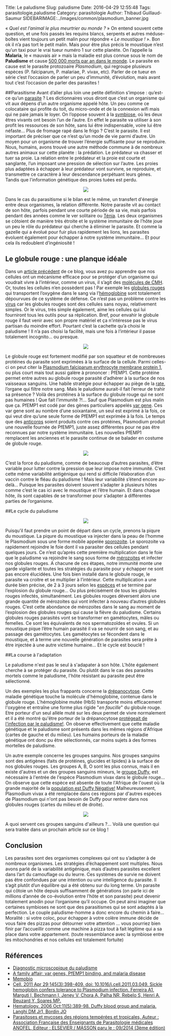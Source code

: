 Title: Le paludisme
Slug: paludisme
Date: 2016-04-29 12:55:48
Tags: parasitologie,paludisme
Category: parasitologie
Author: Thibaud Guillaud-Saumur
SIDEBARIMAGE:../images/common/plasmodium_banner.jpg

« *Quel est l’animal le plus meurtrier au monde ?* » On entend souvent cette question, et une fois passés les requins blancs, serpents et autres méduse-boîtes vient toujours un petit malin pour répondre « *Le moustique !* ».
Bon ok il n’a pas tort le petit malin. Mais pour être plus précis le moustique n’est qu’un taxi pour le vrai tueur numéro 1 sur cette planète. On l’appelle la **Malaria**, le « mauvais air » mais la maladie est plus connue sous le nom de **Paludisme** et cause [500 000 morts par an dans le monde](http://www.who.int/mediacentre/factsheets/fs094/fr/). Le parasite en cause est le parasite protozoaire *Plasmodium*, qui regroupe plusieurs espèces (P. falciparum, P. malariae, P. vivax, etc).
Parler de ce tueur en série c’est l’occasion de parler un peu d’immunité, d’évolution, mais avant tout c’est l’occasion de parler des parasites !

##Parasitisme
Avant d’aller plus loin une petite définition s’impose : qu’est-ce qu’un [parasite](https://fr.wikipedia.org/wiki/Parasite) ? Les dictionnaires vous diront que c’est un organisme qui vit aux dépens d’un autre organisme appelé hôte.
Un peu comme ce colocataire qui profite du toit, du micro-onde et de la connexion wifi mais qui ne paie jamais le loyer.
On l’oppose souvent à la [symbiose](https://fr.wikipedia.org/wiki/Symbiose), où les deux êtres vivants ont besoin l’un de l’autre. En effet le parasite va utiliser à son profit les ressources de son hôte, sans lui être indispensable, voire lui être néfaste...
Plus de fromage rapé dans le frigo ? C’est le parasite.
Il est important de préciser que ce n’est qu’un mode de vie parmi d’autre. Un moyen pour un organisme de trouver l’énergie suffisante pour se reproduire. Nous, humains, avons trouvé une autre méthode commune à de nombreux autres animaux sur cette planète : la prédation. Le prédateur va chasser et tuer sa proie. La relation entre le prédateur et la proie est courte et sanglante, l’un imposant une pression de sélection sur l’autre. Les proies plus adaptées à échapper à leur prédateur vont survivre, se reproduire, et transmettre ce caractère à leur descendance perpétuant leurs gènes. Tandis que l'information génétique des proies tuées est perdu.

<p align="center">
    <img src="../images/post15/predationproie.png">
</p>

Dans le cas du parasitisme si le bilan est le même, un transfert d'énergie entre deux organismes, la relation différente. Notre parasite vit au contact de son hôte, parfois pendant une courte période de sa vie, mais parfois pendant des années comme le ver solitaire ou  [Ténia](https://fr.wikipedia.org/wiki/Taenia_saginata). Les deux organismes se côtoient de manière très étroite et le système immunitaire de l’hôte joue un peu le rôle du prédateur qui cherche à éliminer le parasite. Et comme la gazelle qui a évolué pour fuir plus rapidement les lions, les parasites évoluent également pour échapper à notre système immunitaire… Et pour cela ils redoublent d’ingéniosité !

## Le globule rouge : une planque idéale
Dans un [article précédent](reconnaissance_soi.html) de ce blog, vous avez pu apprendre que nos cellules ont un mécanisme efficace pour se protéger d’un organisme qui voudrait vivre à l’intérieur, comme un virus, il s’agit des [molécules de CMH](https://fr.wikipedia.org/wiki/CMH). Or, toutes les cellules n’en possèdent pas !
Par exemple les [globules rouges](https://fr.wikipedia.org/wiki/%C3%89rythrocyte) qui transportent l’oxygène dans le sang via l’[hémoglobine](https://fr.wikipedia.org/wiki/H%C3%A9moglobine) sont totalement dépourvues de ce système de défense.
Ce n’est pas un problème contre les [virus](https://fr.wikipedia.org/wiki/Virus) car les globules rouges sont des cellules sans noyau, relativement simples. Or le virus, très simple également, aime les cellules qui lui fourniront tous les outils pour sa réplication. Bref, pour envahir le globule rouge il faut venir avec son propre matériel et ça n’intéresse pas le virus partisan du moindre effort.
Pourtant c’est la cachette qu’a choisi le paludisme ! Il n’a pas choisi la facilité, mais une fois à l’intérieur il passe totalement incognito... ou presque.

<p align="center">
    <img src="../images/post15/blood.jpg">
</p>


Le globule rouge est fortement modifié par son squatteur et de nombreuses protéines du parasite sont exprimées à la surface de la cellule. Parmi celles-ci on peut citer la [Plasmodium falciparum erythrocyte membrane protein 1](http://www.ncbi.nlm.nih.gov/pubmed/11698301), ou plus court mais tout aussi galère à prononcer : PfEMP1. Cette protéine permet entre autres au globule rouge parasité d’adhérer à la surface de nos vaisseaux sanguins. Une habile stratégie pour échapper au piège de la [rate](https://fr.wikipedia.org/wiki/Rate), l’organe qui filtre notre sang.
Mais le paludisme aurait-il fait l’erreur de trahir sa présence ? Voilà des protéines à la surface du globule rouge qui ne sont pas humaines ! Que fait l’immunité ?!... Sauf que Plasmodium est plus malin que ça. PfEMP1 est codé par des gènes particuliers appelés [var gene](http://biologie.univ-mrs.fr/upload/p87/kraemer_2006.pdf). Ces var gene sont au nombre d’une soixantaine, un seul est exprimé à la fois, ce qui veut dire qu’une seule forme de PfEMP1 est exprimée à la fois. Le temps que des [anticorps](https://fr.wikipedia.org/wiki/Anticorps) soient produits contre ces protéines, Plasmodium produit une nouvelle fournée de PfEMP1, juste assez différentes pour ne pas être reconnues par notre système immunitaire. Les nouvelles PfEMP1 remplacent les anciennes et le parasite continue de se balader en costume de globule rouge.


<p align="center">
    <img src="../images/post15/redcell.png">
</p>

C’est la force du paludisme, comme de beaucoup d’autres parasites, d’être variable pour lutter contre la pression que leur impose notre immunité. C’est cette même variabilité antigénique qui rend si difficile l’élaboration d’un vaccin contre le fléau du paludisme !
Mais leur variabilité s’étend encore au-delà… Puisque les parasites doivent souvent s’adapter à plusieurs hôtes comme c’est le cas ici avec le moustique et l’être humain. Et dans chaque hôte, ils sont capables de se transformer pour s’adapter à différentes parties de l’organisme.

##Le cycle du paludisme

<p align="center">
    <img src="../images/post15/cycle.png">
</p>

Puisqu’il faut prendre un point de départ dans un cycle, prenons la piqure du moustique.
La piqure du moustique va injecter dans la peau de l’homme le Plasmodium sous une forme mobile appelée [sporozoite](https://fr.wikipedia.org/wiki/Sporozo%C3%AFte). Le sporozoite va rapidement rejoindre le foie dont il va parasiter des cellules pendant quelques jours. Ce n’est qu’après cette première multiplication dans le foie que le paludisme va rejoindre le sang sous forme de [mérozoites](https://fr.wikipedia.org/wiki/M%C3%A9rozo%C3%AFte) et infecter nos globules rouges. A chacune de ces étapes, notre immunité monte une garde vigilante et toutes les stratégies du parasite pour y échapper ne sont pas encore élucidées.
Une fois bien installé dans le globule rouge, le parasite va croitre et se multiplier à l’intérieur. Cette multiplication a une durée bien précise, de 2 à 3 jours selon les [espèces](http://www.memobio.fr/html/para/pa_pa_cr.html) et se termine par l’explosion du globule rouge… Ou plus précisément de tous les globules rouges infectés, simultanément. Les globules rouges déversent alors une grande quantité de mérozoites qui vont infecter à nouveau d’autres globules rouges. C’est cette abondance de mérozoites dans le sang au moment de l’explosion des globules rouges qui cause la fièvre du paludisme. Certains globules rouges parasités vont se transformer en gamétocytes, mâles ou femelles. Ce sont les équivalents de nos spermatozoïdes et ovules.
Si un moustique pique l’être humain parasité il va se nourrir de son sang, et au passage des gamétocytes. Les gamétocytes se fécondent dans le moustique, et à terme une nouvelle génération de parasites sera prête à être injectée à une autre victime humaine… Et le cycle est bouclé !

##La course à l'adaptation

Le paludisme n'est pas le seul à s'adapater à son hôte. L'hôte également cherche à se protéger du parasite. Ou plutôt dans le cas des parasites mortels comme le paludisme, l'hôte résistant au parasite peut être sélectionné.

Un des exemples les plus frappants concerne la [drépanocytose](https://fr.wikipedia.org/wiki/Dr%C3%A9panocytose). Cette maladie génétique touche la molécule d'hémoglobine, contenue dans le globule rouge. L'hémoglobine mutée (HbS) transporte moins efficacement l'oxygène et entraîne une forme plus rigide "*en faucille*" du globule rouge. Etre porteur d'un seul allèle muté sur les deux permet de vivre normalement et il a été montré qu'être porteur de la drépanocytose [protégeait de l'infection par le paludisme!](http://www.ncbi.nlm.nih.gov/pubmed/21529713). On observe effectivement que cette maladie génétique et le paludisme sont présents dans les mêmes régions d'Afrique (cartes de gauche et du milieu). Les humains porteurs de la maladie génétique ont donc pu être sélectionnés, car moins sujets à des formes mortelles de paludisme.

Un autre exemple concerne les groupes sanguins. Nos groupes sanguins sont des antigènes (faits de protéines, glucides et lipides) à la surface de nos globules rouges. Les groupes A, B, O sont les plus connus, mais il en existe d'autres et un des groupes sanguins mineurs, le [groupe Duffy](https://fr.wikipedia.org/wiki/Syst%C3%A8me_Duffy), est nécessaire à l'entrée de l'espèce Plasmodium vivax dans le globule rouge... On observe que cette espèce est absente de toute l'Afrique de l'ouest où la grande majorité de la [population est Duffy Négative!](http://www.ncbi.nlm.nih.gov/pubmed/17607593) Malheureusement, Plasmodium vivax a été remplacée dans ces régions par d'autres espèces de Plasmodium qui n'ont pas besoin de Duffy pour rentrer dans nos globules rouges (cartes du milieu et de droite).

<p align="center">
    <img src="../images/post15/carte.png">
</p>

A quoi servent ces groupes sanguins d'ailleurs ?... Voilà une question qui sera traitée dans un prochain article sur ce blog !

## Conclusion
Les parasites sont des organismes complexes qui ont su s’adapter à de nombreux organismes. Les stratégies d’échappement sont multiples. Nous avons parlé de la variabilité antigénique, mais d’autres parasites excellent dans l’art du camouflage ou du leurre. Ces systèmes de survie ne doivent pas être confondues par une intention ou une intelligence du parasite. Il s’agit plutôt d’un équilibre qui a été obtenu sur du long terme. Un parasite qui côtoie un hôte depuis suffisamment de générations (on parle ici de millions d’année de co-évolution entre l’hôte et son parasite) peut devenir totalement anodin pour l’organisme qu’il occupe. On peut ainsi imaginer que certaines symbioses ne sont que des parasitismes qui se sont adaptés à la perfection. Le couple paludisme-homme a donc encore du chemin à faire…
Moralité : si votre coloc, pour échapper à votre colère immune décide de vous faire des pizzas pour détourner votre attention … vous pourriez bien finir par l’accueillir comme une machine à pizza tout à fait légitime qui a sa place dans votre appartement.
(toute ressemblance avec la symbiose entre les mitochondries et nos cellules est totalement fortuite)

## Références
* [Diagnostic microscopique du paludisme](http://www.cdc.gov/dpdx/resources/pdf/benchAids/malaria/Congo_Bench_Aid_vF.pdf)
* [A family affair; var genes, PfEMP1 binding, and malaria disease](http://biologie.univ-mrs.fr/upload/p87/kraemer_2006.pdf)
* [Memobio](http://www.memobio.fr/html/para/pa_pa_cy.html)
* [Cell. 2011 Apr 29;145(3):398-409. doi: 10.1016/j.cell.2011.03.049. Sickle hemoglobin confers tolerance to Plasmodium infection. Ferreira A1, Marguti I, Bechmann I, Jeney V, Chora A, Palha NR, Rebelo S, Henri A, Beuzard Y, Soares MP.](http://www.ncbi.nlm.nih.gov/pubmed/21529713)
* [Hematology. 2006 Oct;11(5):389-98. Duffy blood group and malaria. Langhi DM Jr1, Bordin JO](http://www.ncbi.nlm.nih.gov/pubmed/17607593)
* [Parasitoses et mycoses des régions tempérées et tropicales, Auteur : Association Française des Enseignants de Parasitologie médicales ANOFEL, Editeur : ELSEVIER / MASSON paru le : 09/2014 (3ème édition)](http://www.remede.org/documents/parasitoses-et-mycoses-des-regions.html)
